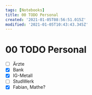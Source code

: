 ```yaml
---
tags: [Notebooks]
title: 00 TODO Personal
created: '2021-01-05T08:56:51.015Z'
modified: '2021-01-05T10:43:43.345Z'
---
```


# 00 TODO Personal
+ [ ] Ärzte
+ [x] Bank
+ [x] IG-Metall
+ [ ] StudWerk
+ [x] Fabian, Mathe?
